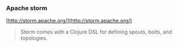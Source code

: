 ### Apache storm

[http://storm.apache.org/](http://storm.apache.org/)

> Storm comes with a Clojure DSL for defining spouts, bolts, and topologies. 